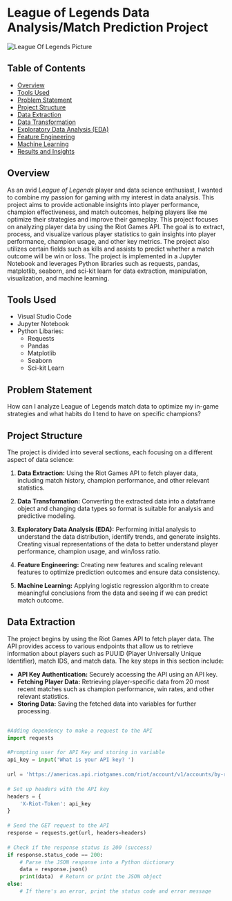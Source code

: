 # League of Legends Data Analysis/Match Prediction Project 
![League Of Legends Picture](https://github.com/NikhilInampudi/LeagueOfLegends-DataScience/blob/e841a20b80d31004d3a1e23303e551cd497f2407/League%20Of%20Legends%20Picture.jpg)

## Table of Contents
- [Overview](#overview)
- [Tools Used](#tools-used)
- [Problem Statement](#problem-statement)
- [Project Structure](#project-structure)
- [Data Extraction](#data-extraction)
- [Data Transformation](#data-transformation)
- [Exploratory Data Analysis (EDA)](#exploratory-data-analysis)
- [Feature Engineering](#feature-engineering)
- [Machine Learning](#machine-learning)
- [Results and Insights](#results-and-insights)

## Overview
As an avid *League of Legends* player and data science enthusiast, I wanted to combine my passion for gaming with my interest in data analysis. This project aims to provide actionable insights into player performance, champion effectiveness, and match outcomes, helping players like me optimize their strategies and improve their gameplay. This project focuses on analyzing player data by using the Riot Games API. The goal is to extract, process, and visualize various player statistics to gain insights into player performance, champion usage, and other key metrics. The project also utilizes certain fields such as kills and assists to predict whether a match outcome will be win or loss. The project is implemented in a Jupyter Notebook and leverages Python libraries such as requests, pandas, matplotlib, seaborn, and sci-kit learn for data extraction, manipulation, visualization, and machine learning.

## Tools Used
- Visual Studio Code
- Jupyter Notebook
- Python Libaries:
  - Requests
  - Pandas
  - Matplotlib
  - Seaborn
  - Sci-kit Learn

## Problem Statement
How can I analyze League of Legends match data to optimize my in-game strategies and what habits do I tend to have on specific champions?

## Project Structure
The project is divided into several sections, each focusing on a different aspect of data science:

1. **Data Extraction:** Using the Riot Games API to fetch player data, including match history, champion performance, and other relevant statistics.

2. **Data Transformation:** Converting the extracted data into a dataframe object and changing data types so format is suitable for analysis and predictive modeling.

3. **Exploratory Data Analysis (EDA):** Performing initial analysis to understand the data distribution, identify trends, and generate insights. Creating visual representations of the data to better understand player performance, champion usage, and win/loss ratio. 

4. **Feature Engineering:** Creating new features and scaling relevant features to optimize prediction outcomes and ensure data consistency. 
   
5. **Machine Learning:** Applying logistic regression algorithm to create meaningful conclusions from the data and seeing if we can predict match outcome.

## Data Extraction
The project begins by using the Riot Games API to fetch player data. The API provides access to various endpoints that allow us to retrieve information about players such as PUUID (Player Universally Unique Identifier), match IDS, and match data. The key steps in this section include:

- **API Key Authentication:** Securely accessing the API using an API key.
- **Fetching Player Data:** Retrieving player-specific data from 20 most recent matches such as champion performance, win rates, and other relevant statistics.
- **Storing Data:** Saving the fetched data into variables for further processing.

<div style="max-height: 400px; overflow-y: auto;">
    
```python
#Adding dependency to make a request to the API 
import requests

#Prompting user for API Key and storing in variable 
api_key = input('What is your API key? ')

url = 'https://americas.api.riotgames.com/riot/account/v1/accounts/by-riot-id/Phant%C3%B3m/NA1'

# Set up headers with the API key
headers = {
    'X-Riot-Token': api_key
}
    
# Send the GET request to the API
response = requests.get(url, headers=headers)

# Check if the response status is 200 (success)
if response.status_code == 200:
    # Parse the JSON response into a Python dictionary
    data = response.json()
    print(data)  # Return or print the JSON object
else:
    # If there's an error, print the status code and error message
    print(f"Error: {response.status_code} - {response.text}")

data
```
This data variable stores the PUUID (Player Universally Unique Identifier), which is then used to retrieve 20 match IDs, followed by their corresponding match data.

### Functions
When building our project, we may need to collect extensive player data. To streamline this process and improve code reusability, we can create functions that make the code more manageable. I begin by converting some API calls into functions, enhancing both efficiency and readability. These functions include:

(API Key is a default parameter to use every function as it is necessary for making public calls to the Riot API)

**Function #1 allows us to get the PUUID by passing Summoner Name, Tagline, and Region**

<div style="max-height: 400px; overflow-y: auto;">
    
```python
#This function returns puuid by using summoner name, player tagline, and region as parameters
def get_puuid(summoner_name, tagline, region, api_key):
    api_url = (
        f'https://'+ region + '.api.riotgames.com/riot/account/v1/accounts/by-riot-id/' 
        + summoner_name +'/' + tagline + '?api_key=' + api_key)
    print(f'Requesting API URL: {api_url}')
    ##API Request
    resp = requests.get(api_url)
    
    ##If statement for successful request otherwise prints status message
    if resp.status_code == 200:
        player_info = resp.json()
        puuid = player_info['puuid']
        return puuid
    else:
        print(f'Error:{resp.status_code}, {resp.text}')
        return None

#Calling function to get desired puuid
get_puuid('Phantóm', 'NA1', 'americas', api_key)
```
<br><br>
**Function #2 allows us to get the 20 recent Match IDS by passing PUUID and Region**

<div style="max-height: 400px; overflow-y: auto;">
    
```python
#This function returns 20 most recent matches by using the respective puuid and region
def get_matches(puuid, region, api_key):
    api_url = (f'https://' + region + '.api.riotgames.com/lol/match/v5/matches/by-puuid/' 
               + puuid + '/ids?start=0&count=20' + '&api_key=' + api_key)
    print(f'Requesting API URL: {api_url}')
    
    ##API Request
    resp = requests.get(api_url)

    ##If statement for successful request otherwise prints status message
    if resp.status_code == 200:
        match_ids = resp.json()
        return match_ids
    else:
        print(f'Error Received: {resp.status_code}', {resp.text})
        return None

#Calling function to get 20 most recent match IDS for specified user
get_matches('jq_A-Q1qsDMSLr7KbONxw_JBVPdGJq6hxcIgZq2GHynjwJyuKF45IGTAoFJmpPPo-36Fpm4qtl4BNQ', 'americas', api_key)
```
<br><br>
**Function #3 allows us to get the match data by passing Match ID and Region**

<div style="max-height: 400px; overflow-y: auto;">
    
```python
#Function to get all match data by using match id and region parameters
def get_match_data(match_id, region, api_key):
    api_url = (f'https://{region}.api.riotgames.com/lol/match/v5/matches/{match_id}?api_key={api_key}')
    
    ##API Request
    resp = requests.get(api_url)

    ##If statement for successful request otherwise prints status message
    if resp.status_code == 200:
        match_data = resp.json()
        return match_data
    else:
        print(f'Error Received: {resp.status_code}', {resp.text})
        return None
    
#Calling function to get all match data for a specified match id
get_match_data('NA1_5194605614', 'americas', api_key)
```
<br><br>
**Function #4 allows us to get the specific player data by passing Match Data and PUUID.**

<div style="max-height: 400px; overflow-y: auto;">
    
```python
#Retrieves the player data in JSON format by using match data and puuid.
#Intended to be used specifically for next function and not be called individually
def find_player_data(match_data, puuid):

    # Iterate over the participants in the match data
    for participant in match_data.get("info", {}).get("participants", []):
        if participant.get("puuid") == puuid:
            return participant  # Return the matching participant's data
    return None
```
<br><br>
**Function #5 is the final function, combining the previous two functions to retrieve player data. To obtain data for the last 20 matches, we use a for-loop to iterate through the list of match IDs, extracting the relevant data and storing it in a pandas DataFrame. This process returns a structured dataset with 20 rows, each representing a match, and columns defined within the function.**

<div style="max-height: 400px; overflow-y: auto;">
    
```python
#Add dependency to convert data object into dataframe
import pandas as pd

##Cumulative function to get specific python list attributes for specified player data
def retrieve_all_data(puuid, region, api_key):
    
    ##Initializing dictionary called data so values can be appended
    data = {
        'champion': [],
        'kills': [],
        'deaths': [],
        'assists': [],
        'killing_sprees': [],
        'gold': [],
        'damage_dealt': [],
        'win': [],
        'Playtime (s)': []
    }

    ##Giving list of match ids for data to be extracted
    match_ids = ['NA1_5213549587',
'NA1_5213520491',
 'NA1_5212794969',
 'NA1_5212771073',
 'NA1_5210032454',
 'NA1_5210025036',
 'NA1_5210011121',
 'NA1_5209989228',
 'NA1_5207701701',
 'NA1_5207685142',
 'NA1_5205761116',
 'NA1_5205737558',
 'NA1_5194644149',
 'NA1_5194626272',
 'NA1_5194605614',
 'NA1_5187419555',
 'NA1_5187394878',
 'NA1_5187367363',
 'NA1_5187344821',
 'NA1_5186325149']

    ##For loop so below functions can run for each match id 
    for match_id in match_ids: 
        # run the two functions to get the player data from the match ID
        match_data = get_match_data(match_id, region, api_key)
        player_data = find_player_data(match_data, puuid)
        champion = (player_data['championName'])
        k = (player_data['kills'])
        a = (player_data['assists'])
        d = (player_data['deaths'])
        killing_sprees = (player_data['killingSprees'])
        gold = (player_data['goldEarned'])
        damage = (player_data['totalDamageDealt'])
        victory = (player_data['win'])
        playtime = (player_data['timePlayed'])

        ##Appending values to data dictionary object
        data['champion'].append(champion)
        data['kills'].append(k)
        data['deaths'].append(d)
        data['assists'].append(a)
        data['killing_sprees'].append(killing_sprees)
        data['gold'].append(gold)
        data['damage_dealt'].append(damage)
        data['win'].append(victory)
        data['Playtime (s)'].append(playtime)

    ##Converting data dictionary to dataframe object for analysis/manipulation
    df = pd.DataFrame(data)

    df['win'] = df['win'].astype(int) # change this column from boolean (True/False) to be integers (1/0)
    
    return df
```
<br><br>
## Data Transformation
Function is called to return DataFrame.
<div style="max-height: 400px; overflow-y: auto;">
    
```python
#Looking at df to understand table structure and data
df = retrieve_all_data('jq_A-Q1qsDMSLr7KbONxw_JBVPdGJq6hxcIgZq2GHynjwJyuKF45IGTAoFJmpPPo-36Fpm4qtl4BNQ', 'americas', api_key)

df
```

<img src="https://github.com/NikhilInampudi/LeagueOfLegends-Analysis/blob/de38b0ac20ebb70706426e4c3765406008def021/League%20Of%20Legends%20Dataframe.png" width="700" height="600" />

<br><br>
*Interesting Note:*
Form of Pre-Processing was done in the function when converting the Python dictionary into a Dataframe. By changing the values in the win column to 1/0 instead of win/loss, there is no need for label encoding later when attempting to fit the model. 
<div style="max-height: 400px; overflow-y: auto;">
    
```python
##Converting data dictionary to dataframe object for analysis/manipulation
    df = pd.DataFrame(data)

    df['win'] = df['win'].astype(int) # change this column from boolean (True/False) to be integers (1/0)
    
    return df
```
<br><br>
## Exploratory Data Analysis
Exploratory Data Analysis (EDA) is a critical step in the data analysis process. It involves investigating and summarizing the main characteristics of a dataset, often using visual methods, to understand its structure, patterns, and relationships before applying more formal statistical techniques or machine learning models. In this phase, I used different visualization techniques and methods to visualize correlations between variables, aggregation values by champion, and distribution of certain values. 

<br><br>
**Getting descriptive statistics about dataset**
<div style="max-height: 400px; overflow-y: auto;">
    
```python
#Get descriptive statistics to understand data
df.describe()
```

<img src="https://github.com/NikhilInampudi/LeagueOfLegends-Analysis/blob/e2444fd3989c8ec63ad140b5fa74b9daa1ad6f0e/Match%20Statistics%20Output.png" width="900" height="400" />


<br><br>
**Manipulating pandas dataframe to get top champions by damage dealt**
<div style="max-height: 400px; overflow-y: auto;">
    
```python
#Aggregating damage by champion and ordering by most to least
df_damage = df.groupby('champion', as_index=False)['damage_dealt'].sum()

df_damage = df_damage.sort_values(by='damage_dealt', ascending=False)

##Storing in new dataframe and getting top 10 rows
df_damage.head(10)
```

**Implementing matplotlib to visualize damage dealt per champion**
<div style="max-height: 400px; overflow-y: auto;">
    
```python
#Adding dependencies for visualiziation creations
import matplotlib.pyplot as plt

##Creating bar chart to show damage by champion in descending order
color = ['lightcoral', 'gold', 'blue', 'orange', 'green', 'purple', 'orchid']

plt.figure(figsize = (8, 5))

plt.gcf().set_facecolor('darkgrey')
plt.gca().set_facecolor('black')

plt.bar(df_damage['champion'], df_damage['damage_dealt'], color=color)
plt.title('Damage by Champion', fontsize = 15, fontweight = 'bold')
plt.xlabel('Champions', fontweight = 'bold')
plt.ylabel('Damage Dealt', fontweight = 'bold')
plt.xticks(rotation=45)

plt.show()
```
<img src="https://github.com/NikhilInampudi/LeagueOfLegends-Analysis/blob/1289aaa7dbbac301b55e4f44a6a13c9417413965/Visualizations/Damage%20by%20Champion.png" width="900" height="600" />


<br><br>
**Manipulating pandas dataframe to get top average deaths by champion**
<div style="max-height: 400px; overflow-y: auto;">
    
```python
#Aggregating average deaths by champion 
df_deaths = df.groupby('champion', as_index=False)['deaths'].mean()

df_deaths = df_deaths.sort_values(by='deaths', ascending=False)

df_deaths.head()
```

**Creating lollipop chart to visualize champions which I average the most deaths**
<div style="max-height: 400px; overflow-y: auto;">
    
```python
#Creating lollipop chart to visualize death average by champion played
plt.figure(figsize = (8, 5))

plt.gcf().set_facecolor('skyblue')

plt.stem(df_deaths['champion'], df_deaths['deaths'], linefmt='slategrey', markerfmt='indigo', basefmt=' ')
ax = plt.gca()
ax.set_facecolor('gainsboro')

plt.title('Deaths by Champion', fontsize=15, fontweight='bold')
plt.xlabel('Champions', fontweight='bold')
plt.ylabel('Average Deaths', fontweight='bold')
plt.xticks(rotation=45)

plt.show()
```
<img src="https://github.com/NikhilInampudi/LeagueOfLegends-Analysis/blob/82a0843f668cb8dd6cf287e354a9136ef94aa180/Visualizations/Average%20Deaths%20by%20Champion%20Lollipop%20Chart.png" width="900" height="600" />



<br><br>
**Creating pie chart to visualize counts of win/loss for last 20 matches**
<div style="max-height: 400px; overflow-y: auto;">
    
```python
#Creating pie chart to visualize win/loss split
win_loss = df.win.value_counts()

label = ['Wins', 'Losses']

plt.pie(win_loss, labels=win_loss)
plt.legend(label, title='Legend')
plt.title('Win/Loss', fontsize=15, fontweight='bold')

plt.show()
```
<img src="https://github.com/NikhilInampudi/LeagueOfLegends-DataScience/blob/c73951b8a907496b1e835c080a0e24217964ac23/Visualizations/Win%20Loss%20Pie%20Chart.png" width="500" height="500" />


<br><br>
**Creating histogram to visualize killing spree distribution**
<div style="max-height: 400px; overflow-y: auto;">
    
```python
#Creating histogram to visualize killing spree count distribution with measures of central tendency
killing_sprees = df.killing_sprees

mean_value = killing_sprees.mean()
median_value = killing_sprees.median()
min_value = killing_sprees.min()
max_value = killing_sprees.max()

plt.figure(figsize = (8, 5))

plt.hist(killing_sprees)

plt.axvline(x=mean_value, color='red')
plt.axvline(x=median_value, color='yellow')
plt.axvline(x=min_value, color='black')
plt.axvline(x=max_value, color='black')

plt.title('Killing Spree Distribution')
plt.xlabel('Killing Sprees')
plt.ylabel('Frequency')

plt.show()
```
<img src="https://github.com/NikhilInampudi/LeagueOfLegends-DataScience/blob/921093d2a8fab62ebf8848acc48b17c571492579/Visualizations/Killing%20Spree%20Histogram.png" width="725" height="550" />


<br><br>
## Feature Engineering
Feature engineering is a crucial step in the machine learning pipeline that involves transforming raw data into meaningful features that can improve the performance of machine learning models.In this project, I applied feature engineering by creating new features with the goal of achieving a stronger correlation with the target variable, "win." My reasoning was that by enhancing these relationships, the model could gain better predictive power and more effectively uncover underlying patterns in the data.

<br><br>
**Creating new features called "Gold per minute" and "Damage dealt per minute"**
<div style="max-height: 400px; overflow-y: auto;">
    
```python
#Creating new features to test stronger correlations
df['gold per Minute'] = round(df['gold'] / df['Playtime (s)'] * 60, 2)

df['damage_dealt per minute'] = round(df['damage_dealt'] / df['Playtime (s)'] * 60, 2)

df.head()
```

**Scaling features so there isn't any bias for values that are naturally higher. By doing this we can ensure that all the variables are treated fairly.** 
<div style="max-height: 400px; overflow-y: auto;">
    
```python
#Scaling features to standardize data
from sklearn.preprocessing import StandardScaler

scaler = StandardScaler()

df[['gold per Minute', 'damage_dealt per minute']] = scaler.fit_transform(df[['gold per Minute', 'damage_dealt per minute']])

df[['kills', 'assists']] = scaler.fit_transform(df[['kills', 'assists']])

df.head()
```

<br><br>
**I utilized the seaborn library to generate a correlation heatmap, which provided a visual matrix illustrating the relationships between all variables. By analyzing this heatmap, I identified the variables with the strongest correlations to the target variable, "win." Although I engineered new features such as "Gold per minute" and "Damage dealt per minute," their correlation with "win" was weaker compared to the original variables. As a result, I opted to use "kills" and "assists" as the primary features for the model. Given the limited size of the dataset, I chose to keep the number of features minimal to avoid introducing unnecessary complexity, which could potentially hinder the model's performance.**
<div style="max-height: 400px; overflow-y: auto;">
    
```python
import seaborn as sns

#Calculate the correlation matrix
df_corr = df.drop(columns=['champion'])
correlation_matrix = df_corr.corr()

##Step 2: Use seaborn to create the heatmap
plt.figure(figsize=(12, 8))
sns.heatmap(correlation_matrix, annot=True, cmap='inferno', linewidths=0.5)
plt.title('Correlation Heatmap')
plt.show()
```
<img src="https://github.com/NikhilInampudi/LeagueOfLegends-DataScience/blob/0d570877faeb35faf36eee429e6f1cb2fd92c14f/Visualizations/Correlation%20Heatmap.png" width="775" height="600" />


<br><br>
## Machine Learning
I chose to implement a Logistic Regression algorithm due to its strong suitability for binary classification tasks, such as predicting wins and losses. Given the small size of the dataset, more complex models like neural networks or ensemble methods are often prone to overfitting. In contrast, Logistic Regression, as a simple and linear model, is less likely to overfit when working with limited data. Additionally, this algorithm performs exceptionally well with fewer features that exhibit a linear relationship with the target variable, making it an ideal choice for this specific problem.

<br><br>
**Implementing sci-kit learn library to create training / testing sets for our predictors / target variables.** 
<div style="max-height: 400px; overflow-y: auto;">
    
```python
#Adding dependencies for train/test, model building, and evluation metrics
from sklearn.model_selection import train_test_split
from sklearn.linear_model import LogisticRegression
from sklearn.metrics import accuracy_score, confusion_matrix, classification_report

##Creating x variable for features and y variable for target
x = df.drop(columns = ['win', 'gold', 'killing_sprees', 'damage_dealt', 'champion', 'deaths', 'Playtime (s)', 'damage_dealt per minute', 'gold per Minute'])
y = df['win']

##Splitting data into train/test
x_train, x_test, y_train, y_test = train_test_split(x, y, test_size=.20, random_state=42)
```
**Creating the model and fitting 80% of our dataset as training data**   
<div style="max-height: 400px; overflow-y: auto;">
    
```python
#Creating Logistic Regression Model 
model = LogisticRegression()

#Fitting training features and target into model
model.fit(x_train, y_train)
```
**Using the model to predict the testing features**
<div style="max-height: 400px; overflow-y: auto;">
    
```python
#Make predictions based off test features
prediction = model.predict(x_test)
```
**Using different evluation metrics to compare the results of the actuals in our testing set and the prediction**
<div style="max-height: 400px; overflow-y: auto;">
    
```python
#Evaluation methods to compare output accuracy
accuracy = accuracy_score(y_test, prediction)
print('Accuracy Score:')
print(accuracy)

matrix = confusion_matrix(y_test, prediction)
print('Confusion Matrix Score:')
print(matrix)

report = classification_report(y_test, prediction)
print('Classification Report')
print(report)
```
<img src="https://github.com/NikhilInampudi/LeagueOfLegends-DataScience/blob/dcd56d03ce593251173eae4803f80c2e8fb94a0f/Evaluation%20Output.png" width="700" height="400" />
<br><br>

**Predicting outcome of match with new data**
<div style="max-height: 400px; overflow-y: auto;">
    
```python
#Testing model on newly created dataset to get win/losses
new_data = [[27, 20], [10, 30], [4, 20], [18, 9], [20, 10], [25, 18]]

new_data = scaler.transform(new_data)

new_prediction = model.predict(new_data)

print(f'New Predictions: {new_prediction}')
```
<img src="https://github.com/NikhilInampudi/LeagueOfLegends-DataScience/blob/0da6250578e393c6223a141eecb31d2f7ed82eb9/Prediction%20Output.png" width="500" height="50" />


## Results and Insights
- **Kills and Assists**: These were the most significant predictors of match outcomes, with higher values strongly correlating with wins.
- **Champion Performance**:
     - Certain champions consistently outperformed others in terms of damage dealt such as Twitch, Ezreal, and Jinx.
     - Certain champions I am more prone to dying on such as Varus, Lux, LeBlanc.
     - I get an average of 4.5 - 5 killing sprees a match which means I am more likely to go on long kill streaks.  
- **Win/Loss Ratio**: The model achieved an accuracy of 75% in predicting match outcomes based on total-game statistics. 













